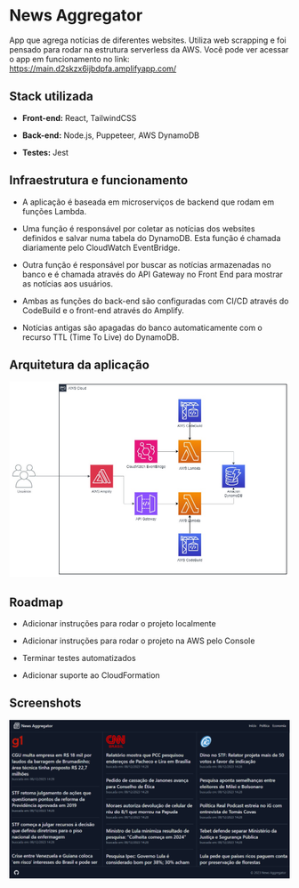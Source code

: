 
# News Aggregator

App que agrega notícias de diferentes websites. Utiliza web scrapping e foi pensado para rodar na estrutura serverless da AWS. Você pode ver acessar o app em funcionamento no link: https://main.d2skzx6ijbdpfa.amplifyapp.com/

## Stack utilizada

- **Front-end:** React, TailwindCSS

- **Back-end:** Node.js, Puppeteer, AWS DynamoDB 

- **Testes:** Jest 

## Infraestrutura e funcionamento

- A aplicação é baseada em microserviços de backend que rodam em funções Lambda. 

- Uma função é responsável por coletar as notícias dos websites definidos e salvar numa tabela do DynamoDB. Esta função é chamada diariamente pelo CloudWatch EventBridge.

- Outra função é responsável por buscar as notícias armazenadas no banco e é chamada através do API Gateway no Front End para mostrar as notícias aos usuários. 

- Ambas as funções do back-end são configuradas com CI/CD através do CodeBuild e o front-end através do Amplify. 

- Notícias antigas são apagadas do banco automaticamente com o recurso TTL (Time To Live) do DynamoDB.

## Arquitetura da aplicação

![App_Architecture](https://github.com/gsilverio7/news-aggregator/blob/main/imgs/aws-na.jpg)

<!--
## Rodando localmente

Requisitos: Node.js 16.x e uma tabela do Dynamo DB. 

Clone o projeto

```bash
  git clone https://github.com/gsilverio7/news-aggregator.git
```

Entre no diretório frontend do projeto

```bash
  cd frontend
```

Instale as dependências

```bash
  npm install
```

Inicie o servidor

```bash
  npm run dev
```

Abra uma nova aba do terminal. Entre no diretório backend do projeto

```bash
  cd backend
```

Duplique o arquivo .env.example e renomeie para .env. Substitua as variáveis de acordo com os seus dados

-->

## Roadmap

- Adicionar instruções para rodar o projeto localmente

- Adicionar instruções para rodar o projeto na AWS pelo Console

- Terminar testes automatizados

- Adicionar suporte ao CloudFormation

## Screenshots

![App Screenshot](https://github.com/gsilverio7/news-aggregator/blob/main/imgs/screenshot.png)

